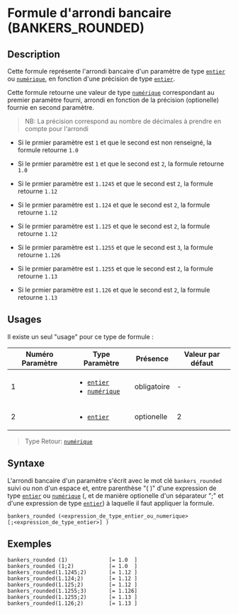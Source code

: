 # Formule d'arrondi bancaire (BANKERS_ROUNDED)

## Description

Cette formule représente l'arrondi bancaire d'un paramètre de type  [`entier`][valeur-de-retour] ou [`numérique`][valeur-de-retour], en fonction d'une précision de type [`entier`][valeur-de-retour].

Cette formule retourne une valeur de type [`numérique`][valeur-de-retour] correspondant au premier paramètre fourni, arrondi en fonction de la précision (optionelle) fournie en second paramètre.

> NB: La précision correspond au nombre de décimales à prendre en compte pour l'arrondi

- Si le prmier paramètre est `1` et que le second est non renseigné, la formule retourne `1.0`

- Si le prmier paramètre est `1` et que le second est `2`, la formule retourne `1.0`

- Si le prmier paramètre est `1.1245` et que le second est `2`, la formule retourne `1.12`

- Si le prmier paramètre est `1.124` et que le second est `2`, la formule retourne `1.12`

- Si le prmier paramètre est `1.125` et que le second est `2`, la formule retourne `1.12`

- Si le prmier paramètre est `1.1255` et que le second est `3`, la formule retourne `1.126`

- Si le prmier paramètre est `1.1255` et que le second est `2`, la formule retourne `1.13`

- Si le prmier paramètre est `1.126` et que le second est `2`, la formule retourne `1.13`

## Usages

Il existe un seul "usage" pour ce type de formule :

|Numéro Paramètre|Type Paramètre|Présence|Valeur par défaut|
|--------------|--------------|--------------|--------------|
|1|<ul><li>[`entier`][valeur-de-retour]</li><li>[`numérique`][valeur-de-retour]</li></ul>|obligatoire|-|
|2|<ul><li>[`entier`][valeur-de-retour]</li>|optionelle|2|

> Type Retour: [`numérique`][valeur-de-retour]

## Syntaxe

L'arrondi bancaire d'un paramètre s'écrit avec le mot clé `bankers_rounded` suivi ou non d'un espace et, entre parenthèse "( )" d'une expression de type [`entier`][valeur-de-retour] ou [`numérique`][valeur-de-retour] (, et de manière optionelle d'un séparateur ";" et d'une expression de type [`entier`][valeur-de-retour]) à laquelle il faut appliquer la formule.

    bankers_rounded (<expression_de_type_entier_ou_numerique>
    [;<expression_de_type_entier>] )

## Exemples

    bankers_rounded (1)             [= 1.0  ]
    bankers_rounded (1;2)           [= 1.0  ]
    bankers_rounded(1.1245;2)       [= 1.12 ]
    bankers_rounded(1.124;2)        [= 1.12 ]
    bankers_rounded(1.125;2)        [= 1.12 ]
    bankers_rounded(1.1255;3)       [= 1.126]
    bankers_rounded(1.1255;2)       [= 1.13 ]
    bankers_rounded(1.126;2)        [= 1.13 ]

[valeur-de-retour]: ../lexique.md#valeur-de-retour
